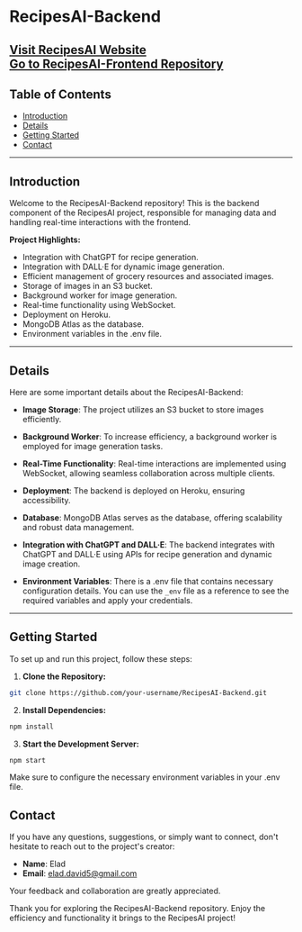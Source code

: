 # RecipesAI-Backend

[Visit RecipesAI Website](https://elad-ai-recipes.netlify.app) <br/>
[Go to RecipesAI-Frontend Repository](https://github.com/EladDavid-SW/RecipesAI-Frontend) 
---

## Table of Contents

- [Introduction](#introduction)
- [Details](#details)
- [Getting Started](#getting-started)
- [Contact](#contact)

---

## Introduction

Welcome to the RecipesAI-Backend repository! This is the backend component of the RecipesAI project, responsible for managing data and handling real-time interactions with the frontend.

**Project Highlights:**

- Integration with ChatGPT for recipe generation.
- Integration with DALL·E for dynamic image generation.
- Efficient management of grocery resources and associated images.
- Storage of images in an S3 bucket.
- Background worker for image generation.
- Real-time functionality using WebSocket.
- Deployment on Heroku.
- MongoDB Atlas as the database.
- Environment variables in the .env file.

---

## Details

Here are some important details about the RecipesAI-Backend:

- **Image Storage**: The project utilizes an S3 bucket to store images efficiently.

- **Background Worker**: To increase efficiency, a background worker is employed for image generation tasks.

- **Real-Time Functionality**: Real-time interactions are implemented using WebSocket, allowing seamless collaboration across multiple clients.

- **Deployment**: The backend is deployed on Heroku, ensuring accessibility.

- **Database**: MongoDB Atlas serves as the database, offering scalability and robust data management.

- **Integration with ChatGPT and DALL·E**: The backend integrates with ChatGPT and DALL·E using APIs for recipe generation and dynamic image creation.

- **Environment Variables**: There is a .env file that contains necessary configuration details. You can use the `_env` file as a reference to see the required variables and apply your credentials.

---

## Getting Started

To set up and run this project, follow these steps:

1. **Clone the Repository:**

```bash
git clone https://github.com/your-username/RecipesAI-Backend.git
```


2. **Install Dependencies:**

```bash
npm install
```

3. **Start the Development Server:**

```bash
npm start
```

Make sure to configure the necessary environment variables in your .env file.

## Contact
If you have any questions, suggestions, or simply want to connect, don't hesitate to reach out to the project's creator:

- **Name**: Elad
- **Email**: elad.david5@gmail.com

Your feedback and collaboration are greatly appreciated.

Thank you for exploring the RecipesAI-Backend repository. Enjoy the efficiency and functionality it brings to the RecipesAI project!


